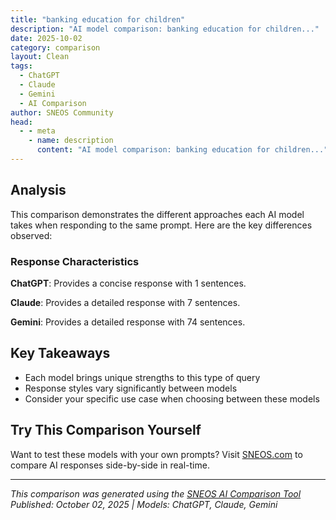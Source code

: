 ```yaml
---
title: "banking education for children"
description: "AI model comparison: banking education for children..."
date: 2025-10-02
category: comparison
layout: Clean
tags:
  - ChatGPT
  - Claude
  - Gemini
  - AI Comparison
author: SNEOS Community
head:
  - - meta
    - name: description
      content: "AI model comparison: banking education for children..."
---
```


<ChatComparison
  title="banking education for children"
  prompt="banking education for children"
  :responses='{
    "ChatGPT": "Banking education for children is an important aspect of financial literacy that can help children understand money management, savings, and the basics of banking. Here’s a comprehensive guide on how to introduce banking education to children:\n\n### Key Concepts to Teach\n\n1. **Understanding Money**\n   - What is money? Discuss its purpose and different forms (coins, bills, digital).\n   - The idea of earning money through work (allowance, chores) and the importance of earning.\n\n2. **Saving Money**\n   - The importance of saving for future needs and wants.\n   - Introduce concepts like savings goals (e.g., buying a toy or a game).\n   - Teach children about savings accounts in banks where they can keep their money safe and earn interest.\n\n3. **Basic Banking Concepts**\n   - Explain what a bank is and the services it provides, including checking and savings accounts.\n   - Introduce the idea of deposit and withdrawal.\n   - Discuss the importance of keeping money safe compared to keeping it at home.\n\n4. **Budgeting**\n   - Introduce the concept of a budget and tracking income vs. expenses.\n   - Teach the difference between needs and wants.\n   - Use simple examples to illustrate how to plan spending (e.g., a weekly allowance).\n\n5. **Investing Basics**\n   - Explain the concept of investing and how it differs from saving.\n   - Introduce the idea of growing money over time (stocks, bonds, mutual funds) in a very simplified manner.\n\n6. **Understanding Interest**\n   - Teach how banks pay interest on savings and charge interest on loans.\n   - Explain the concept of simple interest using easy math examples.\n\n### Fun Activities to Reinforce Learning\n\n1. **Savings Jar or Piggy Bank**\n   - Encourage children to save coins or small bills in a piggy bank. Set a savings goal for something they want to buy.\n\n2. **Bank Simulation**\n   - Create a mock bank at home where children can \"deposit\" and \"withdraw\" money. Use play money or real coins to practice transactions.\n\n3. **Budgeting Game**\n   - Allow children to participate in a simple game where they choose how to spend their allowance on different items, reinforcing the concept of making choices.\n\n4. **Money Management Board Game**\n   - Use board games like Monopoly or finance-themed games to teach financial concepts in a fun and engaging way.\n\n5. **Field Trip to a Bank**\n   - Visit a local bank to see how it operates. Many banks offer tours or education programs for children.\n\n6. **Use of Apps and Online Tools**\n   - There are several apps designed to help children learn about money management. Certain apps offer virtual banking experiences.\n\n### Encouraging Good Habits\n\n- **Model Good Behavior**: Be a role model by talking about your own money management and savings habits.\n- **Discuss Real-Life Examples**: Talk about family finances in age-appropriate ways to make money management practical.\n- **Positive Reinforcement**: Encourage and praise positive saving and spending behaviors.\n\n### Resources for Learning\n\n1. **Books**: Look for children’s books about money, saving, and banking.\n2. **Online Courses**: Websites often offer free resources or courses for kids about financial literacy.\n3. **Videos**: Educational YouTube channels can provide entertaining and informative content about finance.\n\n### Conclusion\n\nBanking education for children lays the groundwork for responsible financial behavior in adulthood. By teaching them the basics of money management in fun and engaging ways, you help them develop skills they will use throughout their lives.",
    "Claude": "# Banking Education for Children\n\nTeaching kids about banking builds essential financial literacy skills. Here\u0027s how to approach it by age group:\n\n## **Ages 5-8: Basic Concepts**\n- **What is a bank?** A safe place to keep money\n- **Savings vs. spending** - introduce piggy banks\n- **Counting money** - coins and bills\n- **Simple field trips** to local bank branches\n- **Role-playing** bank activities at home\n\n## **Ages 9-12: Hands-On Learning**\n- **Open a savings account** with your child\n- **Explain interest** - how money can grow\n- **ATM basics** - supervised withdrawals\n- **Budget creation** for allowance or gifts\n- **Needs vs. wants** decision-making\n\n## **Ages 13-17: Advanced Skills**\n- **Checking accounts** and debit cards\n- **Online banking** safety and navigation\n- **Credit basics** - building good habits early\n- **Investment concepts** - compound interest\n- **Financial goal setting** for college, car, etc.\n\n## **Teaching Tools \u0026 Resources**\n- **Bank youth programs** - many offer free workshops\n- **Educational apps** - PiggyBot, Greenlight, iAllowance\n- **Books** - \u0022The Berenstain Bears\u0027 Dollars and Sense\u0022\n- **Games** - Monopoly, Payday, online banking simulators\n- **Real-world practice** - grocery shopping with budgets\n\n## **Key Concepts to Emphasize**\n- Money safety and security\n- The value of saving regularly\n- Making informed spending choices\n- Understanding fees and how to avoid them\n- Building good financial habits early\n\nStart with age-appropriate concepts and gradually build complexity. Hands-on experience with real accounts (supervised) is often the most effective teaching method.",
    "Gemini": "Banking education for children is a fantastic way to set them up for financial success later in life. Here\u0027s a breakdown of key concepts and how to teach them, broken down by age group:\n\n**Why is Banking Education Important for Children?**\n\n*   **Financial Literacy:** Helps them understand money, how it works, and how to manage it responsibly.\n*   **Delayed Gratification:** Teaches them the importance of saving and planning for future goals.\n*   **Responsible Spending:** Encourages mindful spending habits and understanding the value of money.\n*   **Independence:** Empowers them to make informed financial decisions as they grow.\n*   **Debt Avoidance:** Provides a foundation for understanding credit and avoiding debt traps.\n*   **Future Planning:** Introduces the concept of long-term financial goals like college, a house, or retirement.\n\n**Key Concepts to Teach, by Age Group:**\n\n**Preschool (Ages 3-5):**\n\n*   **Basic Understanding of Money:**\n    *   **Introduce Coins and Bills:**  Let them handle different denominations, explaining their values.\n    *   **Money for Goods:**  Role-play buying and selling items using play money.  Show them how money is exchanged for things they want.\n    *   **Needs vs. Wants:**  Start simple: \u0022We *need* food, but we *want* a toy.\u0022\n*   **Saving:**\n    *   **Piggy Bank:** Introduce a piggy bank as a place to keep money safe.\n    *   **Simple Saving Goals:**  \u0022Let\u0027s save for a special treat!\u0022\n    *   **Visual Progress:** Use a chart or picture to track their savings progress.\n\n**Early Elementary (Ages 6-8):**\n\n*   **Reinforcing Coin and Bill Values:**\n    *   **Counting Money:** Practice counting coins and bills to reach specific amounts.\n    *   **Making Change:**  Play games where they have to give change.\n    *   **Real-World Application:** Involve them in small purchases at the store, like buying a piece of candy.\n*   **Introduction to Earning:**\n    *   **Allowance or Chores:**  Start a small allowance system or link earnings to simple chores.\n    *   **The Value of Work:**  Explain that money is earned through effort.\n*   **Spending Wisely:**\n    *   **Needs vs. Wants (Expanded):**  Discuss the difference between essential needs and non-essential wants in more detail.\n    *   **Making Choices:**  Give them opportunities to choose how to spend their money.  \u0022Do you want to buy this toy now, or save for something bigger?\u0022\n*   **Saving Goals:**\n    *   **Short-Term Goals:**  Help them set saving goals for specific toys, books, or experiences.\n    *   **Tracking Savings:**  Use a ledger or spreadsheet to track their income and expenses.\n*   **Introduction to Giving:**\n    *   **Charity:**  Talk about donating a portion of their money to a cause they care about.\n\n**Late Elementary/Middle School (Ages 9-13):**\n\n*   **Banking Basics:**\n    *   **Opening a Bank Account:**  Consider opening a savings account with them.  Explain the basics of how banks work.\n    *   **Interest:**  Introduce the concept of interest and how it helps their money grow.\n    *   **Deposits and Withdrawals:**  Show them how to deposit and withdraw money from their account.\n*   **Budgeting:**\n    *   **Creating a Budget:**  Help them create a simple budget to track their income and expenses.\n    *   **Prioritizing Spending:**  Teach them how to prioritize their spending based on their needs and goals.\n    *   **Tracking Spending:** Use apps or spreadsheets to track spending.\n*   **Credit (Introduction):**\n    *   **Concept of Borrowing:**  Explain that credit is like borrowing money and that it needs to be repaid.\n    *   **Responsibility:**  Emphasize the importance of paying back borrowed money on time.\n    *   **Avoid Debt:** Start discussing the negative impacts of excessive debt.\n*   **Comparison Shopping:**\n    *   **Finding the Best Deals:**  Teach them how to compare prices and find the best deals on products and services.\n    *   **Sales and Discounts:** Explain how sales and discounts work.\n*   **Financial Goals:**\n    *   **Longer-Term Goals:**  Help them set longer-term financial goals, such as saving for a specific item or experience.\n    *   **Planning and Saving:**  Discuss how to plan and save for these goals.\n\n**High School (Ages 14-18):**\n\n*   **Advanced Banking:**\n    *   **Checking Accounts:** Open a checking account and teach them how to write checks or use debit cards responsibly.\n    *   **Online Banking:**  Explain the benefits and risks of online banking.\n    *   **ATM Usage:**  Teach them how to use ATMs safely and responsibly.\n*   **Credit Cards:**\n    *   **Understanding Credit Cards:**  Explain how credit cards work, including interest rates, fees, and credit limits.\n    *   **Building Credit:**  Discuss the importance of building good credit and how to do so responsibly.\n    *   **Credit Scores:**  Introduce the concept of credit scores and how they affect their ability to borrow money in the future.\n*   **Investing (Introduction):**\n    *   **Basic Investing Concepts:**  Introduce the basics of investing, such as stocks, bonds, and mutual funds.\n    *   **Risk and Return:**  Explain the relationship between risk and return.\n    *   **Long-Term Investing:**  Discuss the importance of investing for the long term.\n*   **Loans:**\n    *   **Different Types of Loans:**  Explain the different types of loans, such as student loans, car loans, and mortgages.\n    *   **Loan Terms and Interest Rates:**  Teach them how to compare loan terms and interest rates.\n    *   **Responsible Borrowing:**  Emphasize the importance of borrowing responsibly and avoiding excessive debt.\n*   **Financial Planning:**\n    *   **Setting Financial Goals:**  Help them set financial goals for the future, such as college, a car, or a house.\n    *   **Creating a Financial Plan:**  Teach them how to create a basic financial plan to achieve their goals.\n    *   **Retirement Planning:**  Introduce the concept of retirement planning.\n\n**Teaching Methods:**\n\n*   **Games:** Use board games like Monopoly or The Game of Life to teach about money management. Online games and apps can also be engaging.\n*   **Real-Life Experiences:** Involve them in real-life financial situations, such as grocery shopping, paying bills, or making investment decisions.\n*   **Storytelling:** Use stories and anecdotes to illustrate financial concepts.\n*   **Open Communication:**  Create an open and honest dialogue about money.\n*   **Lead by Example:**  Be a good role model in your own financial habits.  Let them see you budgeting, saving, and making smart financial decisions.\n*   **Age-Appropriate Language:**  Use language that they can understand.\n*   **Patience:**  Be patient and understanding, as it takes time to learn about money management.\n*   **Financial Calculators:** Use online financial calculators to demonstrate the power of compound interest or the cost of debt.\n*   **Books and Resources:**\n    *   **\u0022The Berenstain Bears\u0027 Dollars and Sense\u0022 (preschool/early elementary)**\n    *   **\u0022Alexander, Who Used to Be Rich Last Sunday\u0022 (early elementary)**\n    *   **\u0022Lemonade in Winter\u0022 (early elementary - entrepreneurship)**\n    *   **\u0022The Motley Fool Investment Guide for Teens\u0022 (teens)**\n    *   **Jump$tart Coalition for Personal Financial Literacy (website with resources for all ages)**\n\n**Important Considerations:**\n\n*   **Tailor the lessons to your child\u0027s individual needs and interests.**\n*   **Make learning fun and engaging.**\n*   **Be consistent and patient.**\n*   **Start early and build on their knowledge over time.**\n*   **Be honest and open about your own financial mistakes and successes.**\n*   **Don\u0027t be afraid to seek help from financial professionals.**\n\nBy teaching your children about banking and financial literacy, you are giving them a valuable gift that will benefit them throughout their lives.\n"
  }'
  published-date="09:09"
/>

## Analysis

This comparison demonstrates the different approaches each AI model takes when responding to the same prompt. Here are the key differences observed:

### Response Characteristics

**ChatGPT**: Provides a concise response with 1 sentences. 

**Claude**: Provides a detailed response with 7 sentences. 

**Gemini**: Provides a detailed response with 74 sentences. 

## Key Takeaways

- Each model brings unique strengths to this type of query
- Response styles vary significantly between models
- Consider your specific use case when choosing between these models

## Try This Comparison Yourself

Want to test these models with your own prompts? Visit [SNEOS.com](https://sneos.com) to compare AI responses side-by-side in real-time.

---

*This comparison was generated using the [SNEOS AI Comparison Tool](https://sneos.com)*
*Published: October 02, 2025 | Models: ChatGPT, Claude, Gemini*
